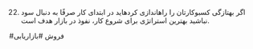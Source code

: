 22. اگر بهتازگی کسبوکارتان را راهاندازی کردهاید در ابتدای کار صرفًا به دنبال سود نباشید بهترین استراتژی برای شروع کار، نفوذ در بازار هدف است.


#فروش 
#بازاریابی